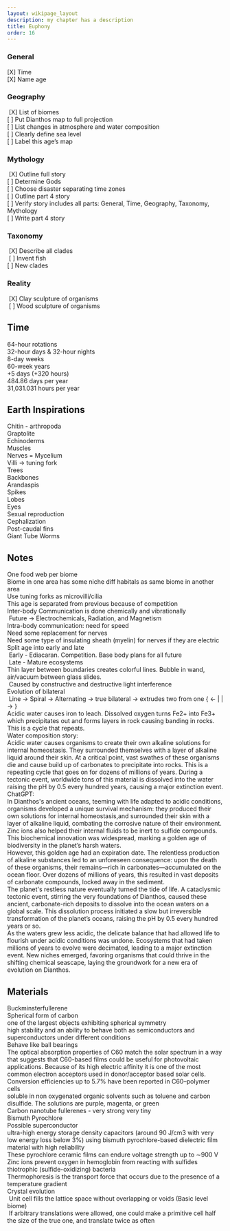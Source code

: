 ```yaml
---
layout: wikipage_layout
description: my chapter has a description
title: Euphony
order: 16
---
```


<h3>General
</h3><div>[X] Time
</div><div>[X] Name age
</div><h3>Geography
</h3><div>&nbsp;[X] List of biomes
</div><div>[  ] Put Dianthos map to full projection
</div><div>[  ] List changes in atmosphere and water composition
</div><div>[  ] Clearly define sea level
</div><div>[  ] Label this age’s map
</div><h3>Mythology
</h3><div>&nbsp;[X] Outline full story
</div><div>[  ] Determine Gods
</div><div>[  ] Choose disaster separating time zones
</div><div>[  ] Outline part 4 story
</div><div>[  ] Verify story includes all parts: General, Time, Geography, Taxonomy, Mythology
</div><div>[  ] Write part 4 story
</div><h3>Taxonomy
</h3><div>&nbsp;[X] Describe all clades
</div><div>&nbsp;[  ] Invent fish
</div><div>[  ] New clades
</div><h3>Reality
</h3><div>&nbsp;[X] Clay sculpture of organisms
</div><div>&nbsp;[  ] Wood sculpture of organisms
</div><div>
</div><h2>Time
</h2><div>64-hour rotations
</div><div>32-hour days &amp; 32-hour nights
</div><div>8-day weeks
</div><div>60-week years
</div><div>+5 days (+320 hours)
</div><div>484.86 days per year
</div><div>31,031.031 hours per year
</div><h2>
Earth Inspirations
</h2><div>Chitin - arthropoda
</div><div>Graptolite
</div><div>Echinoderms
</div><div>Muscles
</div><div>Nerves = Mycelium
</div><div>Villi → tuning fork
</div><div>Trees
</div><div>Backbones
</div><div>Arandaspis
</div><div>Spikes
</div><div>Lobes
</div><div>Eyes
</div><div>Sexual reproduction
</div><div>Cephalization
</div><div>Post-caudal fins
</div><div>Giant Tube Worms
</div><div>
</div><h2>Notes
</h2><div>One food web per biome
</div><div>Biome in one area has some niche diff habitals as same biome in another area
</div><div>Use tuning forks as microvilli/cilia
</div><div>This age is separated from previous because of competition
</div><div>Inter-body Communication is done chemically and vibrationally
</div><div>&nbsp;Future → Electrochemicals, Radiation, and Magnetism
</div><div>Intra-body communication: need for speed
</div><div>Need some replacement for nerves
</div><div>Need some type of insulating sheath (myelin) for nerves if they are electric
</div><div>
</div><div>Split age into early and late
</div><div>&nbsp;Early - Ediacaran. Competition. Base body plans for all future
</div><div>&nbsp;Late - Mature ecosystems
</div><div>
</div><div>Thin layer between boundaries creates colorful lines. Bubble in wand, air/vacuum between glass slides.
</div><div>&nbsp;Caused by constructive and destructive light interference
</div><div>
</div><div>Evolution of bilateral
</div><div>&nbsp;Line → Spiral → Alternating → true bilateral → extrudes two from one { ← | | → }
</div><div>
</div><div>Acidic water causes iron to leach. Dissolved oxygen turns Fe2+ into Fe3+ which precipitates out and forms layers in rock causing banding in rocks. This is a cycle that repeats.
</div><div>
</div><div>Water composition story:
</div><div>Acidic water causes organisms to create their own alkaline solutions for internal homeostasis. They surrounded themselves with a layer of alkaline liquid around their skin. At a critical point, vast swathes of these organisms die and cause build up of carbonates to precipitate into rocks. This is a repeating cycle that goes on for dozens of millions of years. During a tectonic event, worldwide tons of this material is dissolved into the water raising the pH by 0.5 every hundred years, causing a major extinction event.
</div><div>
</div><div>ChatGPT:
</div><div>In Dianthos's ancient oceans, teeming with life adapted to acidic conditions, organisms developed a unique survival mechanism: they produced their own solutions for internal homeostasis,and surrounded their skin with a layer of alkaline liquid, combating the corrosive nature of their environment. Zinc ions also helped their internal fluids to be inert to sulfide compounds. This biochemical innovation was widespread, marking a golden age of biodiversity in the planet’s harsh waters.
</div><div>However, this golden age had an expiration date. The relentless production of alkaline substances led to an unforeseen consequence: upon the death of these organisms, their remains—rich in carbonates—accumulated on the ocean floor. Over dozens of millions of years, this resulted in vast deposits of carbonate compounds, locked away in the sediment.
</div><div>The planet's restless nature eventually turned the tide of life. A cataclysmic tectonic event, stirring the very foundations of Dianthos, caused these ancient, carbonate-rich deposits to dissolve into the ocean waters on a global scale. This dissolution process initiated a slow but irreversible transformation of the planet’s oceans, raising the pH by 0.5 every hundred years or so.
</div><div>As the waters grew less acidic, the delicate balance that had allowed life to flourish under acidic conditions was undone. Ecosystems that had taken millions of years to evolve were decimated, leading to a major extinction event. New niches emerged, favoring organisms that could thrive in the shifting chemical seascape, laying the groundwork for a new era of evolution on Dianthos.
</div><div>
</div><div>
</div><h2>Materials
</h2><div>Buckminsterfullerene
</div><div>Spherical form of carbon
</div><div>one of the largest objects exhibiting spherical symmetry
</div><div>high stability and an ability to behave both as semiconductors and superconductors under different conditions
</div><div>Behave like ball bearings
</div><div>The optical absorption properties of C60 match the solar spectrum in a way that suggests that C60-based films could be useful for photovoltaic applications. Because of its high electric affinity it is one of the most common electron acceptors used in donor/acceptor based solar cells. Conversion efficiencies up to 5.7% have been reported in C60–polymer cells
</div><div>soluble in non oxygenated organic solvents such as toluene and carbon disulfide. The solutions are purple, magenta, or green
</div><div>Carbon nanotube fullerenes - very strong very tiny
</div><div>Bismuth Pyrochlore
</div><div>Possible superconductor
</div><div>ultra-high energy storage density capacitors (around 90 J/cm3 with very low energy loss below 3%) using bismuth pyrochlore-based dielectric film material with high reliability 
</div><div>These pyrochlore ceramic films can endure voltage strength up to ∼900 V
</div><div>
</div><div>Zinc ions prevent oxygen in hemoglobin from reacting with sulfides
</div><div>thiotrophic (sulfide-oxidizing) bacteria
</div><div>Thermophoresis is the transport force that occurs due to the presence of a temperature gradient
</div><div>
</div><div>Crystal evolution
</div><div>&nbsp;Unit cell fills the lattice space without overlapping or voids (Basic level biome)
</div><div>&nbsp;If arbitrary translations were allowed, one could make a primitive cell half the size of the true one, and translate twice as often
</div><div><br></div>
